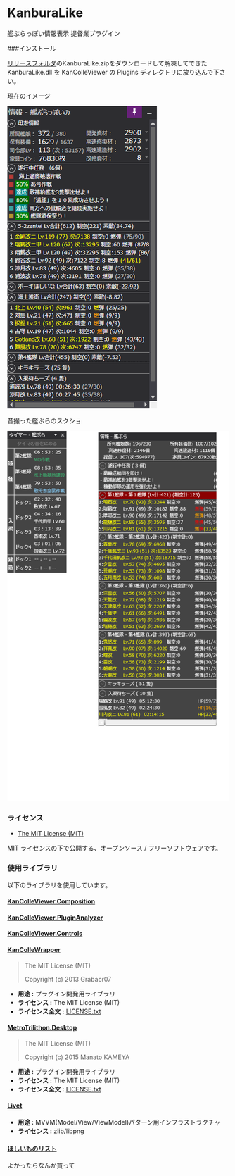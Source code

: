 # KanburaLike
艦ぶらっぽい情報表示 提督業プラグイン

###インストール

[リリースフォルダ](https://github.com/reniris/KanburaLike/releases)のKanburaLike.zipをダウンロードして解凍してできた
KanburaLike.dll を KanColleViewer の Plugins ディレクトリに放り込んで下さい。


現在のイメージ

![my image](SampleImage/Screenshot.png)

昔撮った艦ぶらのスクショ

![my image](SampleImage/KanburaSample.png)


### ライセンス

* [The MIT License (MIT)](LICENSE.txt)

MIT ライセンスの下で公開する、オープンソース / フリーソフトウェアです。

### 使用ライブラリ

以下のライブラリを使用しています。

#### [KanColleViewer.Composition](https://github.com/Grabacr07/KanColleViewer)
#### [KanColleViewer.PluginAnalyzer](https://github.com/Grabacr07/KanColleViewer)
#### [KanColleViewer.Controls](https://github.com/Grabacr07/KanColleViewer)
#### [KanColleWrapper](https://github.com/Grabacr07/KanColleViewer)

> The MIT License (MIT)
>
> Copyright (c) 2013 Grabacr07

* **用途 :** プラグイン開発用ライブラリ
* **ライセンス :** The MIT License (MIT)
* **ライセンス全文 :** [LICENSE.txt](https://github.com/Grabacr07/KanColleViewer/blob/develop/LICENSE.txt)

#### [MetroTrilithon.Desktop](https://github.com/Grabacr07/MetroTrilithon)

>The MIT License (MIT)
>
>Copyright (c) 2015 Manato KAMEYA

* **用途 :** プラグイン開発用ライブラリ
* **ライセンス :** The MIT License (MIT)
* **ライセンス全文 :** [LICENSE.txt](https://github.com/Grabacr07/MetroTrilithon/blob/master/LICENSE.txt)

#### [Livet](http://ugaya40.hateblo.jp/entry/Livet)

* **用途 :** MVVM(Model/View/ViewModel)パターン用インフラストラクチャ
* **ライセンス :** zlib/libpng


#### [ほしいものリスト](https://www.amazon.co.jp/hz/wishlist/ls/111ANSVEUB01D?type=wishlist&filter=unpurchased&sort=price-asc)
よかったらなんか買って
